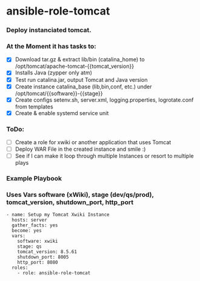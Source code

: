 # ansible-role-tomcat

### Deploy instanciated tomcat.
### At the Moment it has tasks to:
- [x] Download tar.gz & extract lib/bin (catalina_home) to /opt/tomcat/apache-tomcat-{{tomcat_version}} 
- [x] Installs Java (zypper only atm)
- [x] Test run catalina.jar, output Tomcat and Java version
- [x] Create instance catalina_base (lib,bin,conf, etc.) under  /opt/tomcat/{{software}}-{{stage}}
- [x] Create configs setenv.sh, server.xml, logging.properties, logrotate.conf from templates
- [x] Create & enable systemd service unit
 
### ToDo:
- [ ] Create a role for xwiki or another application that uses Tomcat
- [ ] Deploy WAR File in the created instance and smile :)
- [ ] See if I can make it loop through multiple Instances or resort to multiple plays
 
### Example Playbook 
### Uses Vars software (xWiki), stage (dev/qs/prod), tomcat_version, shutdown_port, http_port
```
- name: Setup my Tomcat Xwiki Instance
  hosts: server
  gather_facts: yes
  become: yes
  vars:
    software: xwiki
    stage: qs
    tomcat_version: 8.5.61
    shutdown_port: 8005
    http_port: 8080
  roles:
    - role: ansible-role-tomcat
